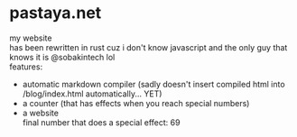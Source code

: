 # pastaya.net

my website  
has been rewritten in rust cuz i don't know javascript and the only guy that knows it is @sobakintech lol  
features:

- automatic markdown compiler (sadly doesn't insert compiled html into /blog/index.html automatically... YET)
- a counter (that has effects when you reach special numbers)
- a website  
  final number that does a special effect: 69
